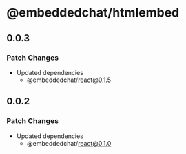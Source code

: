 # @embeddedchat/htmlembed

## 0.0.3

### Patch Changes

- Updated dependencies
  - @embeddedchat/react@0.1.5

## 0.0.2

### Patch Changes

- Updated dependencies
  - @embeddedchat/react@0.1.0
